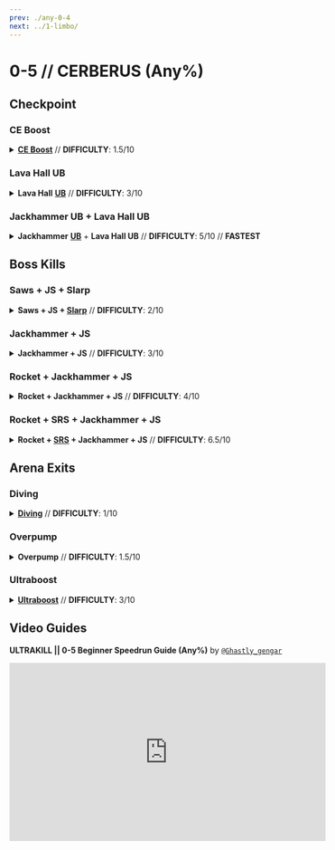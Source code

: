 ```yaml
---
prev: ./any-0-4
next: ../1-limbo/
---
```


# 0-5 // CERBERUS (Any%)

## Checkpoint

<div class="hidden-header">

### CE Boost

</div>

<details class="easy">
    <summary>
        <a href="/speedrun-tech#ce-boost-core-eject-boost"><b>CE Boost</b></a> // <b>DIFFICULTY</b>: 1.5/10
    </summary>
    <p>
        Start off by <b>sliding down the entrance</b> while <b>charging up the <a href="/general-info#ce">CE Shotgun</a></b>. After the door starts opening, <b>flick down and throw a core below you</b> to do a <a href="/speedrun-tech#ce-boost-core-eject-boost">CE Boost</a> to boost up to the first door.
    </p>
    <p>
        After boosting up to the first door, <b>do another <a href="/speedrun-tech#ce-boost-core-eject-boost">CE Boost</a></b> to get to the next door. Once you're touching the floor, do a <a href="/speedrun-tech#slide-jump">Slide Jump</a> to hit both the checkpoint then the arena door. After hitting the arena door, <b>checkpoint</b> and enter the arena.
    </p>
    <div class="tips">
        <div class="tips-header">
            <i class="fa-solid fa-circle-exclamation"></i>
            Note
        </div>
        If you're too high up from the door, you won't be able to do a <a href="/speedrun-tech#slide-jump">Slide Jump</a>. Try to slow down a little in order to touch the floor sooner.
    </div>
    <br />
    <video width="735" height="auto" loop controls muted>
        <source src="https://i.imgur.com/lZbddmv.mp4" type="video/mp4">
    </video>
</details>

<div class="hidden-header">

### Lava Hall UB

</div>

<details class="medium">
    <summary>
        <b>Lava Hall</b> <a href="/speedrun-tech#ce-boost-core-eject-boost"><b>UB</b></a> // <b>DIFFICULTY</b>: 3/10
    </summary>
    <p>
        Start off by <b>placing oil in the middle</b> using the Firestarter Rocket Launcher. Then, do a <a href="/speedrun-tech#slam-store"><b>Slam Store</b></a> (<i>or two</i>) and slide until you make it to the first door.
    </p>
    <p>
        Once at the first door, slam down, then do a dash slide through it. After you're past the door, line up in the following spot below.
    </p>
        <img
        class="image"
        src="https://i.imgur.com/KG5VX8q.png"
        width="735"
    ></img>
    <br /><br />
    <div class="warning">
        <div class="warning-header">
            <i class="fa-solid fa-circle-exclamation"></i>
            Note
        </div>
        The <b>placement</b> of where you are also matters. While this lineup is <i>close</i> to where you need to aim, <b>you will need to get a feel for where you need to be placed</b>. Ideally, being a bit right to the lineup is roughly where you need to be.
    </div>
    <p>
        After doing an <a href="/speedrun-tech#ub-ultraboost">Ultraboost</a>, quickly <b>swap to the Firestarter Rocket Launcher</b> and start placing oil when you're near the door to the arena. 
    </p>
    <p>
        Once close to the floor, start sliding while still placing oil til you hit both the checkpoint and open the arena door. After hitting the arena door, <b>checkpoint</b> and enter the arena.
    </p>
    <video width="735" height="auto" loop controls muted>
        <source src="https://i.imgur.com/DkRdJIJ.mp4" type="video/mp4">
    </video>
</details>

<div class="hidden-header">

### Jackhammer UB + Lava Hall UB

</div>

<details class="medium">
    <summary>
        <b>Jackhammer</b> <a href="/speedrun-tech#ce-boost-core-eject-boost"><b>UB</b></a> + <b>Lava Hall UB</b> // <b>DIFFICULTY</b>: 5/10 // <b>FASTEST</b>
    </summary>
    <p>
        Start off by <b>shooting a rocket</b> then <b>slightly delaying freezing it</b> using the Freezeframe Rocket Launcher. Afterward, <b>shoot another rocket</b> while still frozen. Then, <b>unfreeze the rocket</b>, followed by <b>another freeze</b> once it's near the entrance door.
    </p>
    <p>
        <b>Equip</b> any variation of the jackhammer, ideally the <b>Sawed-On Jackhammer</b>, then hold the <b>primary fire</b> (<i>left click</i>) and <b>start sliding down</b>. Look back at the rockets and release the primary fire. As long as the rocket you're looking at hits the one behind it, you will be sent at <a href="/speedrun-tech#ce-boost-core-eject-boost"><b>UB</b></a> speeds.
    </p>
    <div class="warning">
        <div class="warning-header">
            <i class="fa-solid fa-circle-exclamation"></i>
            Note
        </div>
        The <b>placement</b> of the rockets matter here. If they are <b>too close to eachother</b>, the first rocket you hit will <b>not hit the second one.</b> If they're too far away, then <b>you won't be sent at UB speeds.</b>
    </div><br />
    <video width="735" height="auto" loop controls muted>
        <source src="https://i.imgur.com/6VokecZ.mp4" type="video/mp4">
    </video>
    <p>
        Once at the first door, slam down, then do a dash slide through it. After you're past the door, line up in the following spot below.
    </p>
        <img
        class="image"
        src="https://i.imgur.com/KG5VX8q.png"
        width="735"
    ></img>
    <br /><br />
    <div class="warning">
        <div class="warning-header">
            <i class="fa-solid fa-circle-exclamation"></i>
            Note
        </div>
        The <b>placement</b> of where you are also matters. While this lineup is <i>close</i> to where you need to aim, <b>you will need to get a feel for where you need to be placed</b>. Ideally, being a bit right to the lineup is roughly where you need to be.
    </div>
    <p>
        After doing an <a href="/speedrun-tech#ub-ultraboost">Ultraboost</a>, quickly <b>swap to the Firestarter Rocket Launcher</b> and start placing oil when you're near the door to the arena. 
    </p>
    <p>
        Once close to the floor, start sliding while still placing oil til you hit both the checkpoint and open the arena door. After hitting the arena door, <b>checkpoint</b> and enter the arena.
    </p>
    <video width="735" height="auto" loop controls muted>
        <source src="https://i.imgur.com/Sag89Dn.mp4" type="video/mp4">
    </video>
</details>

## Boss Kills

<div class="hidden-header">

### Saws + JS + Slarp

</div>

<details class="easy">
    <summary>
        <b>Saws + JS + </b><a href="/general-info#slarp"><b>Slarp</b></a> // <b>DIFFICULTY</b>: 2/10
    </summary>
    <p>
       After checkpointing, do a <b><a href="/speedrun-tech#dsj-dash-slide-jump">DSJ</a> into the arena</b> while <b>shooting out blue sawblades</b>. As you're shooting out saws, <b>place a magnet</b> near <b>both</b> of the <a href="/general-info#cerb-cerberi-andre">Cerberi</a>. Make sure to place down all of your blue saws and an oversaw.
    </p>
    <p>
        Once all of your saws are placed down, <b>switch to your jumpstart</b> and <b>attach a cable</b> on the first <a href="/general-info#cerb-cerberi-andre">Cerberi</a> as soon <b>as it spawns in</b>. After it spawns, <b>equip your</b> <a href="/general-info#slarp"><b>Slarp</b></a> and use the <b>alt fire</b> on the Cerberi to deal extra damage.
    </p>
    <p>
        Upon shooting, equip the <b>Sawed-On Jackhammer</b> and start charging up both the primary and alt fire. Once it's roughly finished, whiplassh the <a href="/general-info#cerb-cerberi-andre">Cerberi</a> then un-whiplash it, and once you're near the Cerberi, <b>release both</b> the <b>primary</b> and <b>alt fire</b>.
    </p>
    <div class="tips">
        <div class="tips-header">
            <i class="fa-solid fa-circle-exclamation"></i>
            Note
        </div>
        If the <a href="/general-info#cerb-cerberi-andre">Cerberi</a> ended up dashing towards you, just dash towards the side then repeat the above step.
    </div><br />
    <video width="735" height="auto" loop controls muted>
        <source src="https://i.imgur.com/YSNum7Q.mp4" type="video/mp4">
    </video>
    <p>
        By this point, the <a href="/general-info#cerb-cerberi-andre">Cerberi</a> should be near death and it'll either die <b>from the sawblades</b>, or you'll need to do <b>extra damage yourself</b> such as by doing <a href="/speedrun-tech#pboost-projectile-boost"><b>Projectile Boosts</b></a>.
    </p>
    <p>
        Once the first <a href="/general-info#cerb-cerberi-andre">Cerberi</a> is dead, <b>throw a coin</b> at the second Cerberi <b>right before it spawns</b>, then once it spawns <b>shoot it</b> with the <b>Electric Railcannon</b> and do an <a href="/speedrun-tech#s-r-s-combo"><b>S.R.S. Combo</b></a>.
    </p>
    <div class="tips">
        <div class="tips-header">
            <i class="fa-solid fa-circle-exclamation"></i>
            Note
        </div>
        If the <a href="/general-info#cerb-cerberi-andre">Cerberi</a> does not die, try placing more magnets near the second cerb, or perhaps do a coinadd instead of a singular coin.
    </div><br />
    <video width="735" height="auto" loop controls muted>
        <source src="https://i.imgur.com/sw1GSg8.mp4" type="video/mp4">
    </video>
    <p>
        After both <a href="/general-info#cerb-cerberi-andre">Cerberi</a> are dead, move onto the <a href="#arena-exits">Arena Exits</a> section and see which one you're able to do. Below will be a full demonstration of the kill.
    </p>
    <video width="735" height="auto" loop controls muted>
        <source src="https://i.imgur.com/qGYhr5K.mp4" type="video/mp4">
    </video>
</details>

<div class="hidden-header">

### Jackhammer + JS

</div>

<details class="easy">
    <summary>
        <b>Jackhammer + JS</b> // <b>DIFFICULTY</b>: 3/10
    </summary>
    <p>
        After checkpointing, do a <a href="/speedrun-tech#dsj-dash-slide-jump"><b>DSJ</b></a> <b>into the arena</b> while shooting out blue sawblades. As you're shooting out saws, <b>place a magnet</b> near the first <a href="/general-info#cerb-cerberi-andre">Cerberi</a>.
    </p>
    <p>
        Once you have around <b>7 to 9 blue saws</b> and <b>1 oversaw placed</b>, <b>equip the Sawed-On Jackhammer</b> then do a <a href="/speedrun-tech#dash-jump"><b>Dash Jump</b></a> into the <a href="/general-info#cerb-cerberi-andre">Cerberi</a> as it spawns in and <b>hit it with the Jackhammer</b>. While in the hitstop, <b>equip the Jumpstart</b> and then <b>attach a cable</b> to the Cerb.
    </p>
    <video width="735" height="auto" loop controls muted>
        <source src="https://i.imgur.com/YV8KHPu.mp4" type="video/mp4">
    </video>
    <p>
        You'll be <b>sent back after hitting the</b> <a href="/general-info#cerb-cerberi-andre"><b>Cerberi</b></a> with the Jackhammer. Once you're near the second Cerberi, <b>equip the Freezeframe Rocket Launcher</b>, freeze, and <b>start firing rockets</b>.
    </p>
    <p>
        Do note that while you're firing rockets, you should <b>parry the ball</b> that the <a href="/general-info#cerb-cerberi-andre">Cerberi</a> throws at you so then <b>it dies sooner</b>. You'll also avoid the possibility of blowing up rockets and end up killing the Cerberi later (<i>which is slower</i>).
    </p>
    <p>
        Upon firing three rockets, <b>hop off the rocket</b> by slamming, then go backwards, <b>equip the S.R.S. Rocket Launcher</b> and <b>start charging it up</b>. As soon as the second <a href="/general-info#cerb-cerberi-andre">Cerberi</a> spawns in, <b>release the alternate fire</b> and <b>punch the cannonball</b> to cannonboost or <a href="/speedrun-tech#s-r-s-combo">S.R.S. Combo</a> both Cerberi.
    </p>
    <div class="tips">
        <div class="tips-header">
            <i class="fa-solid fa-lightbulb"></i>
            Tips
        </div>
        If your rockets are exploding while you are trying to parry, stop placing rockets, parry, then continue placing rockets. Note you can really only do this with this specific kill. 
    </div><br />
    <video width="735" height="auto" loop controls muted>
        <source src="https://i.imgur.com/XSjqxoO.mp4" type="video/mp4">
    </video>
    <p>
        After both <a href="/general-info#cerb-cerberi-andre">Cerberi</a> are dead, move onto the <a href="#arena-exits">Arena Exits</a> section and see which one you're able to do. Below will be a full demonstration of the kill.
    </p>
    <video width="735" height="auto" loop controls muted>
        <source src="https://i.imgur.com/CVoajKP.mp4" type="video/mp4">
    </video>
</details>

<div class="hidden-header">

### Rocket + Jackhammer + JS

</div>

<details class="medium">
    <summary>
        <b>Rocket + Jackhammer + JS</b> // <b>DIFFICULTY</b>: 4/10
    </summary>
    <p>
        After checkpointing, do a <a href="/speedrun-tech#dsj-dash-slide-jump"><b>DSJ</b></a> <b>into the arena</b> while shooting out blue sawblades. As you're shooting out saws, <b>place a magnet</b> near the first <a href="/general-info#cerb-cerberi-andre">Cerberi</a>.
    </p>
    <p>
        Once you have around <b>7 to 9 blue saws</b> and <b>1 oversaw placed</b>, <b>equip</b> the <b>Freezeframe Rocket Launcher</b> and <b>place a rocket</b> where the second <a href="/general-info#cerb-cerberi-andre">Cerberi</a> would spawn.
    </p>
    <p>
        Afterward, <b>equip</b> the <b>Sawed-On Jackhammer</b> then do a <a href="/speedrun-tech#dash-jump"><b>Dash Jump</b></a> into the <a href="/general-info#cerb-cerberi-andre">Cerberi</a> as it spawns in and <b>hit it with the Jackhammer</b>. While in the hitstop, <b>equip</b> the <b>Jumpstart</b> and then <b>attach a cable</b> to the Cerb.
    </p>
    <video width="735" height="auto" loop controls muted>
        <source src="https://i.imgur.com/7dXAMSW.mp4" type="video/mp4">
    </video>
    <p>
        You'll be sent back after hitting the <a href="/general-info#cerb-cerberi-andre">Cerberi</a> with the Jackhammer which results on you landing on your previously-placed rocket. Now, <b>equip</b> the <b>Freezeframe Rocket Launcher</b> again and <b>start hold firing rockets</b>.
    </p>
    <p>
        Do note that while you're firing rockets, you should <b>parry the ball</b> that the <a href="/general-info#cerb-cerberi-andre">Cerberi</a> throws at you so then <b>it dies sooner</b>. You'll also avoid the possibility of blowing up rockets and end up killing the Cerberi later (<i>which is slower</i>).
    </p>
    <p>
        Upon firing three more rockets, <b>hop off</b> the rocket by slamming, then <b>go to the first</b> <a href="/general-info#cerb-cerberi-andre"><b>Cerberi</b></a>, <b>equip</b> the <b>S.R.S. Rocket Launcher</b> and <b>hit it</b> with a cannonball to kill it (<i>in case it isn't already dead</i>).
    </p>
    <video width="735" height="auto" loop controls muted>
        <source src="https://i.imgur.com/0iA9ouJ.mp4" type="video/mp4">
    </video>
    <p>
        After both <a href="/general-info#cerb-cerberi-andre">Cerberi</a> are dead, move onto the <a href="#arena-exits">Arena Exits</a> section and see which one you're able to do. Below will be a full demonstration of the kill.
    </p>
    <video width="735" height="auto" loop controls muted>
        <source src="https://i.imgur.com/vkGLcrU.mp4" type="video/mp4">
    </video>
</details>

<div class="hidden-header">

### Rocket + SRS + Jackhammer + JS

</div>

<details class="medium">
    <summary>
        <b>Rocket + <a href="/general-info#s-r-s-srst">SRS</a> + Jackhammer + JS</b> // <b>DIFFICULTY</b>: 6.5/10
    </summary>
    <p>
        After checkpointing, do a <a href="/speedrun-tech#dsj-dash-slide-jump"><b>DSJ</b></a> <b>into the arena</b> while shooting out blue sawblades. As you're shooting out saws, <b>place a magnet</b> near the first <a href="/general-info#cerb-cerberi-andre">Cerberi</a>.
    </p>
    <p>
        Once you have around <b>6 to 7 blue saws</b> and <b>1 oversaw placed</b>, <b>equip</b> the <b>Freezeframe Rocket Launcher</b> and <b>place a rocket</b> where the second <a href="/general-info#cerb-cerberi-andre">Cerberi</a> would spawn.
    </p>
    <p>
        <b>Equip</b> the <b>S.R.S. Rocket Launcher</b>, <b>charge it up</b> a little, and <b>throw it up</b> slightly upwards. Afterward, <b>equip</b> the <b>Sawed-On Jackhammer</b> then do a <a href="/speedrun-tech#dash-jump"><b>Dash Jump</b></a> into the <a href="/general-info#cerb-cerberi-andre">Cerberi</a> as it spawns in and <b>hit it with the Jackhammer</b>. While in the hitstop, <b>punch</b> the cannonball, <b>equip</b> the <b>Jumpstart</b> and then <b>attach a cable</b> to the Cerb.
    </p>
    <video width="735" height="auto" loop controls muted>
        <source src="https://i.imgur.com/mXwvEDW.mp4" type="video/mp4">
    </video>
    <p>
        You'll be sent back after hitting the <a href="/general-info#cerb-cerberi-andre">Cerberi</a> with the Jackhammer which results on you landing on your previously-placed rocket. Now, <b>equip</b> the <b>Freezeframe Rocket Launcher</b> again and <b>start hold firing rockets</b>.
    </p>
    <p>
        Do note that while you're firing rockets, you should <b>parry the ball</b> that the <a href="/general-info#cerb-cerberi-andre">Cerberi</a> throws at you so then <b>it dies sooner</b>. You'll also avoid the possibility of blowing up rockets and end up killing the Cerberi later (<i>which is slower</i>).
    </p>
    <p>
        Upon firing three more rockets, <b>hop off</b> the rocket by slamming, then <b>go to the first</b> <a href="/general-info#cerb-cerberi-andre"><b>Cerberi</b></a>, <b>equip</b> the <b>S.R.S. Rocket Launcher</b> and <b>hit it</b> with a cannonball to kill it (<i>in case it isn't already dead</i>).
    </p>
    <video width="735" height="auto" loop controls muted>
        <source src="https://i.imgur.com/fclO31u.mp4" type="video/mp4">
    </video>
    <p>
        After both <a href="/general-info#cerb-cerberi-andre">Cerberi</a> are dead, move onto the <a href="#arena-exits">Arena Exits</a> section and see which one you're able to do. Below will be a full demonstration of the kill.
    </p>
    <video width="735" height="auto" loop controls muted>
        <source src="https://i.imgur.com/EOuki8m.mp4" type="video/mp4">
    </video>
</details>

## Arena Exits

<div class="hidden-header">

### Diving

</div>

<details class="easy">
    <summary>
        <a href="/speedrun-tech#dives"><b>Diving</b></a> // <b>DIFFICULTY</b>: 1/10
    </summary>
    <p>
        Upon killing the second <a href="/general-info#cerb-cerberi-andre">Cerberi</a>, <b>wait a tad bit</b> before doing a <a href="/speedrun-tech#slam-storage">Slam Store</a> on the wall, as the door <b>does not open instantly</b> upon killing the second Cerberi.
    </p>
    <p>
        Once you've waited long enough, <b>do a</b> <a href="/speedrun-tech#slam-storage"><b>Slam Store</b></a>e off the door or wall, and then <b>do a</b> <a href="/speedrun-tech#dives"><b>Dive</b></a> through the door up <b>until you're at the exit door</b>. Then, do any exit that you prefer, such as <a href="/speedrun-tech#ce-boost-exit"><b>CE Boost Exit</b></a>, or a <a href="/speedrun-tech#dash-extension-exit"><b>Dash Extension Exit</b></a>.
    </p>
    <video width="735" height="auto" loop controls muted>
        <source src="https://i.imgur.com/zLBDcwv.mp4" type="video/mp4">
    </video>
</details>

<div class="hidden-header">

### Overpump

</div>

<details class="easy">
    <summary>
        <b>Overpump</b> // <b>DIFFICULTY</b>: 1.5/10
    </summary>
    <p>
        Upon killing the second <a href="/general-info#cerb-cerberi-andre">Cerberi</a>, <b>wait a tad bit</b> before doing a <a href="/speedrun-tech#slam-storage">Slam Store</a> on the wall, as the door <b>does not open instantly</b> upon killing the second Cerberi.
    </p>
    <p>
        As you're waiting, <b>equip</b> the <b>Pump Charge Shotgun</b> and pump the shotgun until it's <b>fully pumped</b>. This will be used later for the next part.
    </p>
    <video width="735" height="auto" loop controls muted>
        <source src="https://i.imgur.com/ZfPgF2k.mp4" type="video/mp4">
    </video>
    <p>
        Once you've waited long enough, <b>do a</b> <a href="/speedrun-tech#slam-storage"><b>Slam Store</b></a> off the door or wall, and then <b>do a</b> <a href="/speedrun-tech#dives"><b>Dive</b></a> through the door. Half way through, <b>fire the shotgun</b> to do an overpump.
    </p>
    <p>
        Wait till you're <b>near the exit</b>, then from here <b>slam down</b> then <b>equipL</b> the <b>Firestarter Rocket Launcher</b> and <b>start placing oil</b> down below you. Then, <a href="/speedrun-tech#slideways"><b>Slideways</b></a> into the exit.
    </p>
    <video width="735" height="auto" loop controls muted>
        <source src="https://i.imgur.com/cArWsUr.mp4" type="video/mp4">
    </video>
</details>

<div class="hidden-header">

### Ultraboost

</div>

<details class="easy">
    <summary>
        <a href="/speedrun-tech#ub-ultraboost"><b>Ultraboost</b></a> // <b>DIFFICULTY</b>: 3/10
    </summary>
    <p>
        Upon killing the second <a href="/general-info#cerb-cerberi-andre">Cerberi</a>, <b>wait a tad bit</b> before doing a <a href="/speedrun-tech#slam-storage">Slam Store</a> on the wall, as the door <b>does not open instantly</b> upon killing the second Cerberi. As you're waiting, <b>equip</b> the <a href="/general-info#ce"><b>CE Shotgun</b></a>.
    </p>
    <p>
        Once you've waited long enough, <b>do a</b> <a href="/speedrun-tech#slam-storage"><b>Slam Store</b></a> off the door or wall, and then <b>do a</b> <a href="/speedrun-tech#dives"><b>Dive</b></a> through the door. As soon as you're clipped out, <b>do a</b> <a href="/speedrun-tech#flick-ub"><b>Flick UB</b></a> or a <a href="/speedrun-tech#ub-ultraboost"><b>Backwards UB</b></a>.
    </p>
    <p>
        Wait till you're <b>near the exit</b>, then from here <b>slam down</b> then <b>equipL</b> the <b>Firestarter Rocket Launcher</b> and <b>start placing oil</b> down below you. Then, <a href="/speedrun-tech#slideways"><b>Slideways</b></a> into the exit.
    </p>
    <video width="735" height="auto" loop controls muted>
        <source src="https://i.imgur.com/nOsqdxQ.mp4" type="video/mp4">
    </video>
</details>

## Video Guides
<b>ULTRAKILL || 0-5 Beginner Speedrun Guide (Any%)</b> by <a href="https://www.youtube.com/@ghastly_gengar/videos"><code>@Ghastly_gengar</code></a>
<iframe width="560" height="315" src="https://www.youtube.com/embed/NgdBuRpolg0" frameborder="0" allow="accelerometer; autoplay; clipboard-write; encrypted-media; gyroscope; picture-in-picture" allowfullscreen></iframe>